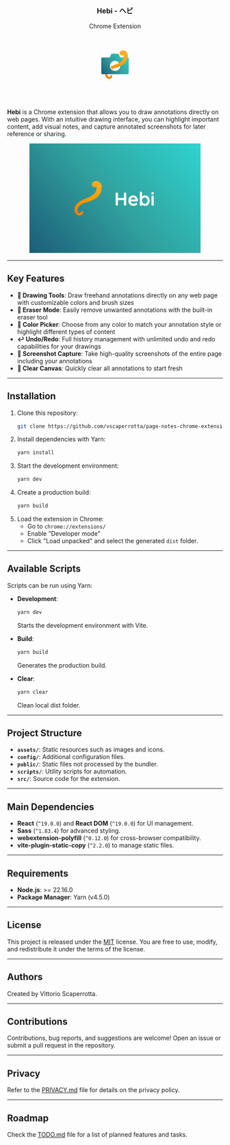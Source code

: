 <h3 align='center'>Hebi - ヘビ</h3>
<p align='center'>Chrome Extension</p>

<br />
<br />
<div align='center'>
   <img src='./assets/icon.png' width='64' />
</div>
<br />
<br />
<br />

**Hebi** is a Chrome extension that allows you to draw annotations directly on web pages. With an intuitive drawing interface, you can highlight important content, add visual notes, and capture annotated screenshots for later reference or sharing.

<div align='center'>
   <img src='./assets/preview.jpg' width='400' />
</div>

---

## Key Features

- **🎨 Drawing Tools**: Draw freehand annotations directly on any web page with customizable colors and brush sizes
- **🧽 Eraser Mode**: Easily remove unwanted annotations with the built-in eraser tool
- **🎨 Color Picker**: Choose from any color to match your annotation style or highlight different types of content
- **↩️ Undo/Redo**: Full history management with unlimited undo and redo capabilities for your drawings
- **📸 Screenshot Capture**: Take high-quality screenshots of the entire page including your annotations
- **🧹 Clear Canvas**: Quickly clear all annotations to start fresh

---

## Installation

1. Clone this repository:
   ```bash
   git clone https://github.com/vscaperrotta/page-notes-chrome-extension
   ```
2. Install dependencies with Yarn:
   ```bash
   yarn install
   ```
3. Start the development environment:
   ```bash
   yarn dev
   ```
4. Create a production build:
   ```bash
   yarn build
   ```
5. Load the extension in Chrome:
   - Go to `chrome://extensions/`
   - Enable "Developer mode"
   - Click "Load unpacked" and select the generated `dist` folder.

---

## Available Scripts

Scripts can be run using Yarn:

- **Development**:
  ```bash
  yarn dev
  ```
  Starts the development environment with Vite.

- **Build**:
  ```bash
  yarn build
  ```
  Generates the production build.

- **Clear**:
  ```bash
  yarn clear
  ```
  Clean local dist folder.

---

## Project Structure

- **`assets/`**: Static resources such as images and icons.
- **`config/`**: Additional configuration files.
- **`public/`**: Static files not processed by the bundler.
- **`scripts/`**: Utility scripts for automation.
- **`src/`**: Source code for the extension.

---

## Main Dependencies

- **React** (`^19.0.0`) and **React DOM** (`^19.0.0`) for UI management.
- **Sass** (`^1.83.4`) for advanced styling.
- **webextension-polyfill** (`^0.12.0`) for cross-browser compatibility.
- **vite-plugin-static-copy** (`^2.2.0`) to manage static files.

---

## Requirements

- **Node.js**: >= 22.16.0
- **Package Manager**: Yarn (v4.5.0)

---

## License

This project is released under the [MIT](LICENSE.md) license. You are free to use, modify, and redistribute it under the terms of the license.

---

## Authors

Created by Vittorio Scaperrotta.

---

## Contributions

Contributions, bug reports, and suggestions are welcome! Open an issue or submit a pull request in the repository.

---

## Privacy

Refer to the [PRIVACY.md](PRIVACY.md) file for details on the privacy policy.

---

## Roadmap

Check the [TODO.md](TODO.md) file for a list of planned features and tasks.

